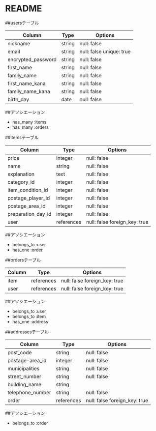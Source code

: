# README

##usersテーブル

|        Column        |  Type  |         Options          |
| -------------------- | ------ | ------------------------ |
| nickname             | string | null: false              |
| email                | string | null: false unique: true |
| encrypted_password   | string | null: false              |
| first_name           | string | null: false              |
| family_name          | string | null: false              |
| first_name_kana      | string | null: false              |
| family_name_kana     | string | null: false              |
| birth_day            | date   | null: false              |

##アソシエーション
- has_many :items
- has_many :orders

##itemsテーブル

|        Column        |    Type    |            Options            |
| -------------------- | ---------- | ----------------------------- |
| price                | integer    | null: false                   |
| name                 | string     | null: false                   |
| explanation          | text       | null: false                   |
| category_id          | integer    | null: false                   |
| item_condition_id    | integer    | null: false                   |
| postage_player_id    | integer    | null: false                   |
| postage_area_id      | integer    | null: false                   |
| preparation_day_id   | integer    | null: false                   |
| user                 | references | null: false foreign_key: true |

##アソシエーション
- belongs_to :user
- has_one :order

##ordersテーブル

|        Column        |    Type    |            Options            |
| -------------------- | ---------- | ----------------------------- |
| item                 | references | null: false foreign_key: true |
| user                 | references | null: false foreign_key: true |

##アソシエーション
- belongs_to :user
- belongs_to :item
- has_one :address

##addressesテーブル

|        Column        |    Type    |            Options            |
| -------------------- | ---------- | ----------------------------- |
| post_code            | string     | null: false                   |
| postage-area_id      | integer    | null: false                   |
| municipalities       | string     | null: false                   |
| street_number        | string     | null: false                   |
| building_name        | string     |                               |
| telephone_number     | string     | null: false                   |
| order                | references | null: false foreign_key: true |

##アソシエーション
- belongs_to :order